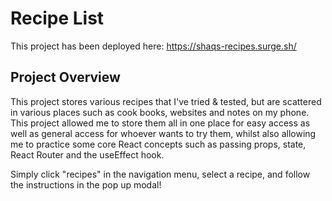 # Recipe List

This project has been deployed here: https://shaqs-recipes.surge.sh/

## Project Overview

This project stores various recipes that I've tried & tested, but are scattered in various places such as cook books, websites and notes on my phone. This project allowed me to store them all in one place for easy access as well as general access for whoever wants to try them, whilst also allowing me to practice some core React concepts such as passing props, state, React Router and the useEffect hook.

Simply click "recipes" in the navigation menu, select a recipe, and follow the instructions in the pop up modal!